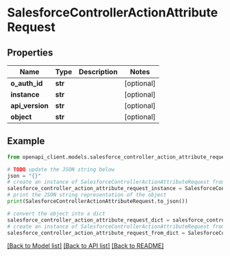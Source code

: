 # SalesforceControllerActionAttributeRequest


## Properties

Name | Type | Description | Notes
------------ | ------------- | ------------- | -------------
**o_auth_id** | **str** |  | [optional] 
**instance** | **str** |  | [optional] 
**api_version** | **str** |  | [optional] 
**object** | **str** |  | [optional] 

## Example

```python
from openapi_client.models.salesforce_controller_action_attribute_request import SalesforceControllerActionAttributeRequest

# TODO update the JSON string below
json = "{}"
# create an instance of SalesforceControllerActionAttributeRequest from a JSON string
salesforce_controller_action_attribute_request_instance = SalesforceControllerActionAttributeRequest.from_json(json)
# print the JSON string representation of the object
print(SalesforceControllerActionAttributeRequest.to_json())

# convert the object into a dict
salesforce_controller_action_attribute_request_dict = salesforce_controller_action_attribute_request_instance.to_dict()
# create an instance of SalesforceControllerActionAttributeRequest from a dict
salesforce_controller_action_attribute_request_from_dict = SalesforceControllerActionAttributeRequest.from_dict(salesforce_controller_action_attribute_request_dict)
```
[[Back to Model list]](../README.md#documentation-for-models) [[Back to API list]](../README.md#documentation-for-api-endpoints) [[Back to README]](../README.md)


